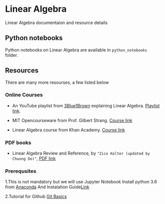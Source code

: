 # Linear Algebra

Linear Algebra documentaion and resource details

## Python notebooks

Python notebooks on Linear Algebra are available in `python_notebooks` folder.

## Resources

There are many more resourses, a few listed below

### Online Courses

* An YouTube playlist from [3Blue1Brown](http://www.3blue1brown.com/) explaining Linear Algebra. [Playlist link](https://youtu.be/kjBOesZCoqc).

* MIT Opencourseware from Prof. Gilbert Strang. [Course link](https://ocw.mit.edu/courses/mathematics/18-06-linear-algebra-spring-2010/)

* Linear Algebra course from Khan Academy. [Course link](https://www.khanacademy.org/math/linear-algebra)

### PDF books

* Linear Algebra Review and Reference, by `"Zico Kolter (updated by Chuong Do)"`, [PDF link](pdfs/linear_algebra_review_and_reference.pdf)

### Prerequsites
 1.This is not mandatory but we will use Jupyter Notebook 
 Install python 3.6 from [Anaconda](https://www.anaconda.com/download/) And Instalation Guide[Link](https://www.youtube.com/watch?v=LrMOrMb8-3s)

2.Tutorial for Github [Git Basics](https://guides.github.com/activities/hello-world)

